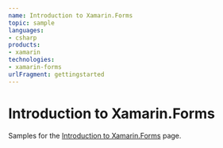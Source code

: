 ```yaml
---
name: Introduction to Xamarin.Forms
topic: sample
languages:
- csharp
products:
- xamarin
technologies:
- xamarin-forms
urlFragment: gettingstarted
---
```

Introduction to Xamarin.Forms
=============================

Samples for the [Introduction to Xamarin.Forms](https://docs.microsoft.com/xamarin/xamarin-forms/get-started/introduction-to-xamarin-forms/) page.
